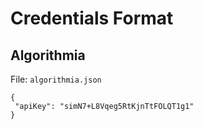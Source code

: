 # Credentials Format

## Algorithmia

File: `algorithmia.json`

```
{
 "apiKey": "simN7+L8Vqeg5RtKjnTtFOLQT1g1"
}
```